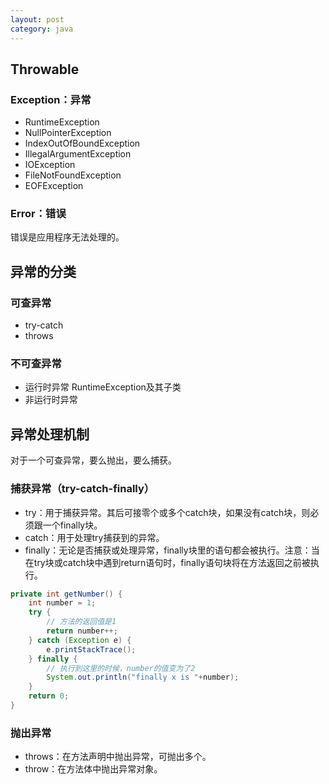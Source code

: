```yaml
---
layout: post
category: java
---
```


## Throwable

### Exception：异常

- RuntimeException
- NullPointerException
- IndexOutOfBoundException
- IllegalArgumentException
- IOException
- FileNotFoundException
- EOFException

### Error：错误

错误是应用程序无法处理的。

## 异常的分类

### 可查异常

- try-catch
- throws

### 不可查异常

- 运行时异常
RuntimeException及其子类
- 非运行时异常

## 异常处理机制

对于一个可查异常，要么抛出，要么捕获。

### 捕获异常（try-catch-finally）

- try：用于捕获异常。其后可接零个或多个catch块，如果没有catch块，则必须跟一个finally块。
- catch：用于处理try捕获到的异常。
- finally：无论是否捕获或处理异常，finally块里的语句都会被执行。注意：​当在try块或catch块中遇到return语句时，finally语句块将在方法返回之前被执行。

```java
private int getNumber() {
    int number = 1;
    try {
        // 方法的返回值是1
        return number++;
    } catch (Exception e) {
        e.printStackTrace();
    } finally {
        // 执行到这里的时候，number的值变为了2
        System.out.println("finally x is "+number);
    }
    return 0;
}
```

### 抛出异常

- throws：在方法声明中抛出异常，可抛出多个。
- throw：在方法体中抛出异常对象。